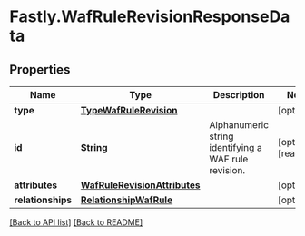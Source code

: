 # Fastly.WafRuleRevisionResponseData

## Properties

Name | Type | Description | Notes
------------ | ------------- | ------------- | -------------
**type** | [**TypeWafRuleRevision**](TypeWafRuleRevision.md) |  | [optional] 
**id** | **String** | Alphanumeric string identifying a WAF rule revision. | [optional] [readonly] 
**attributes** | [**WafRuleRevisionAttributes**](WafRuleRevisionAttributes.md) |  | [optional] 
**relationships** | [**RelationshipWafRule**](RelationshipWafRule.md) |  | [optional] 


[[Back to API list]](../../README.md#endpoints) [[Back to README]](../../README.md)
